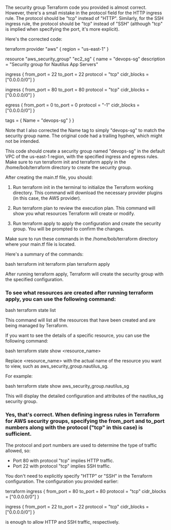 The security group Terraform code you provided is almost correct. However, there's a small mistake in the protocol field for the HTTP ingress rule. The protocol should be "tcp" instead of "HTTP". Similarly, for the SSH ingress rule, the protocol should be "tcp" instead of "SSH" (although "tcp" is implied when specifying the port, it's more explicit).

Here's the corrected code:

terraform
provider "aws" {
  region = "us-east-1"
}

resource "aws_security_group" "ec2_sg" {
  name        = "devops-sg"
  description = "Security group for Nautilus App Servers"

  ingress {
    from_port   = 22
    to_port     = 22
    protocol    = "tcp"
    cidr_blocks = ["0.0.0.0/0"]
  }

  ingress {
    from_port   = 80
    to_port     = 80
    protocol    = "tcp"
    cidr_blocks = ["0.0.0.0/0"]
  }

  egress {
    from_port   = 0
    to_port     = 0
    protocol    = "-1"
    cidr_blocks = ["0.0.0.0/0"]
  }

  tags = {
    Name = "devops-sg"
  }
}

Note that I also corrected the Name tag to simply "devops-sg" to match the security group name. The original code had a trailing hyphen, which might not be intended.

This code should create a security group named "devops-sg" in the default VPC of the us-east-1 region, with the specified ingress and egress rules. Make sure to run terraform init and terraform apply in the /home/bob/terraform directory to create the security group.



After creating the main.tf file, you should:

1. Run terraform init in the terminal to initialize the Terraform working directory. This command will download the necessary provider plugins (in this case, the AWS provider).

2. Run terraform plan to review the execution plan. This command will show you what resources Terraform will create or modify.

3. Run terraform apply to apply the configuration and create the security group. You will be prompted to confirm the changes.

Make sure to run these commands in the /home/bob/terraform directory where your main.tf file is located.

Here's a summary of the commands:

bash
terraform init
terraform plan
terraform apply

After running terraform apply, Terraform will create the security group with the specified configuration.


### To see what resources are created after running terraform apply, you can use the following command:

bash
terraform state list

This command will list all the resources that have been created and are being managed by Terraform.

If you want to see the details of a specific resource, you can use the following command:

bash
terraform state show <resource_name>

Replace <resource_name> with the actual name of the resource you want to view, such as aws_security_group.nautilus_sg.

For example:

bash
terraform state show aws_security_group.nautilus_sg

This will display the detailed configuration and attributes of the nautilus_sg security group.


### Yes, that's correct. When defining ingress rules in Terraform for AWS security groups, specifying the from_port and to_port numbers along with the protocol ("tcp" in this case) is sufficient.

The protocol and port numbers are used to determine the type of traffic allowed, so:

- Port 80 with protocol "tcp" implies HTTP traffic.
- Port 22 with protocol "tcp" implies SSH traffic.

You don't need to explicitly specify "HTTP" or "SSH" in the Terraform configuration. The configuration you provided earlier:

terraform
ingress {
  from_port   = 80
  to_port     = 80
  protocol    = "tcp"
  cidr_blocks = ["0.0.0.0/0"]
}

ingress {
  from_port   = 22
  to_port     = 22
  protocol    = "tcp"
  cidr_blocks = ["0.0.0.0/0"]
}

is enough to allow HTTP and SSH traffic, respectively.


